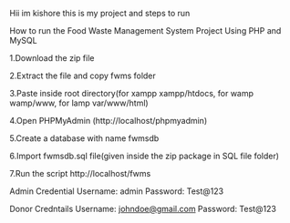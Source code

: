 Hii im kishore this is my project and steps to run 


How to run the Food Waste Management System Project Using PHP and MySQL

1.Download the zip file

2.Extract the file and copy fwms folder

3.Paste inside root directory(for xampp xampp/htdocs, for wamp wamp/www, for lamp var/www/html)

4.Open PHPMyAdmin (http://localhost/phpmyadmin)

5.Create a database with name fwmsdb

6.Import fwmsdb.sql file(given inside the zip package in SQL file folder)

7.Run the script http://localhost/fwms

Admin Credential
Username: admin
Password: Test@123

Donor Credntails
Username: johndoe@gmail.com
Password: Test@123
